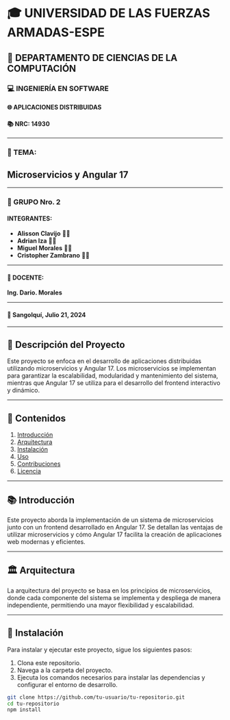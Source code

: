 # 🎓 UNIVERSIDAD DE LAS FUERZAS ARMADAS-ESPE

## 🏫 DEPARTAMENTO DE CIENCIAS DE LA COMPUTACIÓN

### 💻 INGENIERÍA EN SOFTWARE
#### 🌐 APLICACIONES DISTRIBUIDAS
#### 📚 NRC: 14930

---

### 📝 TEMA:
## **Microservicios y Angular 17**

---

### 👥 GRUPO Nro. 2

#### INTEGRANTES:
- **Alisson Clavijo** 👩‍💻
- **Adrian Iza** 👨‍💻
- **Miguel Morales** 👨‍💻
- **Cristopher Zambrano** 👨‍💻

---

#### 📘 DOCENTE:
**Ing. Dario. Morales**

---

#### 📅 Sangolquí, Julio 21, 2024

---

## 📖 Descripción del Proyecto

Este proyecto se enfoca en el desarrollo de aplicaciones distribuidas utilizando microservicios y Angular 17. Los microservicios se implementan para garantizar la escalabilidad, modularidad y mantenimiento del sistema, mientras que Angular 17 se utiliza para el desarrollo del frontend interactivo y dinámico.

---

## 📑 Contenidos

1. [Introducción](#📚-introducción)
2. [Arquitectura](#🏛-arquitectura)
3. [Instalación](#🔧-instalación)
4. [Uso](#🚀-uso)
5. [Contribuciones](#🤝-contribuciones)
6. [Licencia](#📝-licencia)

---

## 📚 Introducción

Este proyecto aborda la implementación de un sistema de microservicios junto con un frontend desarrollado en Angular 17. Se detallan las ventajas de utilizar microservicios y cómo Angular 17 facilita la creación de aplicaciones web modernas y eficientes.

---

## 🏛 Arquitectura

La arquitectura del proyecto se basa en los principios de microservicios, donde cada componente del sistema se implementa y despliega de manera independiente, permitiendo una mayor flexibilidad y escalabilidad.

---

## 🔧 Instalación

Para instalar y ejecutar este proyecto, sigue los siguientes pasos:

1. Clona este repositorio.
2. Navega a la carpeta del proyecto.
3. Ejecuta los comandos necesarios para instalar las dependencias y configurar el entorno de desarrollo.

```bash
git clone https://github.com/tu-usuario/tu-repositorio.git
cd tu-repositorio
npm install
